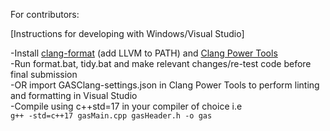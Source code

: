 For contributors:

[Instructions for developing with Windows/Visual Studio]

-Install [clang-format](https://llvm.org/builds/) (add LLVM to PATH) and [Clang Power Tools](https://marketplace.visualstudio.com/items?itemName=caphyon.ClangPowerTools)   
-Run format.bat, tidy.bat and make relevant changes/re-test code before final submission     
-OR import GASClang-settings.json in Clang Power Tools to perform linting and formatting in Visual Studio     
-Compile using c++std=17 in your compiler of choice i.e        
`g++ -std=c++17 gasMain.cpp gasHeader.h -o gas`   
